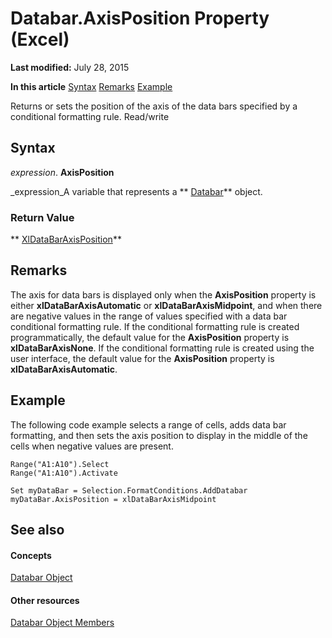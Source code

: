 
# Databar.AxisPosition Property (Excel)

 **Last modified:** July 28, 2015

 **In this article**
 [Syntax](#sectionSection0)
 [Remarks](#sectionSection1)
 [Example](#sectionSection2)


Returns or sets the position of the axis of the data bars specified by a conditional formatting rule. Read/write


## Syntax
<a name="sectionSection0"> </a>

 _expression_. **AxisPosition**

 _expression_A variable that represents a  ** [Databar](2684e913-c278-e6be-ba9d-053b6ad58bae.md)** object.


### Return Value

 ** [XlDataBarAxisPosition](5e447cc5-0bd1-c96a-2e3b-5d701489e61f.md)**


## Remarks
<a name="sectionSection1"> </a>

The axis for data bars is displayed only when the  **AxisPosition** property is either **xlDataBarAxisAutomatic** or **xlDataBarAxisMidpoint**, and when there are negative values in the range of values specified with a data bar conditional formatting rule. If the conditional formatting rule is created programmatically, the default value for the  **AxisPosition** property is **xlDataBarAxisNone**. If the conditional formatting rule is created using the user interface, the default value for the  **AxisPosition** property is **xlDataBarAxisAutomatic**.


## Example
<a name="sectionSection2"> </a>

The following code example selects a range of cells, adds data bar formatting, and then sets the axis position to display in the middle of the cells when negative values are present.


```
Range("A1:A10").Select 
Range("A1:A10").Activate 
 
Set myDataBar = Selection.FormatConditions.AddDatabar 
myDataBar.AxisPosition = xlDataBarAxisMidpoint
```


## See also
<a name="sectionSection2"> </a>


#### Concepts


 [Databar Object](2684e913-c278-e6be-ba9d-053b6ad58bae.md)
#### Other resources


 [Databar Object Members](137f7e88-bb61-48a3-d2cb-76a8282cd62e.md)
